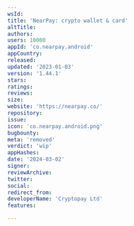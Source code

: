 ```yaml
---
wsId: 
title: 'NearPay: crypto wallet & card'
altTitle: 
authors: 
users: 10000
appId: 'co.nearpay.android'
appCountry: 
released: 
updated: '2023-01-03'
version: '1.44.1'
stars: 
ratings: 
reviews: 
size: 
website: 'https://nearpay.co/'
repository: 
issue: 
icon: 'co.nearpay.android.png'
bugbounty: 
meta: 'removed'
verdict: 'wip'
appHashes: 
date: '2024-03-02'
signer: 
reviewArchive: 
twitter: 
social: 
redirect_from: 
developerName: 'Cryptopay Ltd'
features: 

---
```


